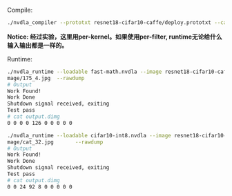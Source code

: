 Compile:

```bash
./nvdla_compiler --prototxt resnet18-cifar10-caffe/deploy.prototxt --caffemodel resnet18-cifar10-caffe/resnet-18.caffemodel --cprecision int8 --calibtable resnet18-cifar10-caffe/resnet18.cifar10.fixed.json --quantizationMode per-kernel
```

**Notice: 经过实验，这里用per-kernel。如果使用per-filter, runtime无论给什么输入输出都是一样的。**

Runtime:

```bash
./nvdla_runtime --loadable fast-math.nvdla --image resnet18-cifar10-caffe/I
mage/175_4.jpg  --rawdump
# Output
Work Found!
Work Done
Shutdown signal received, exiting
Test pass
# cat output.dimg 
0 0 0 0 126 0 0 0 0 0
```

```bash
./nvdla_runtime --loadable cifar10-int8.nvdla --image resnet18-cifar10-caffe/I
mage/cat_32.jpg       --rawdump
# Output
Work Found!
Work Done
Shutdown signal received, exiting
Test pass
# cat output.dimg 
0 0 24 92 8 0 0 0 0 0 
```

